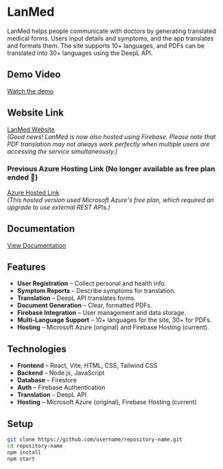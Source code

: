 # LanMed

LanMed helps people communicate with doctors by generating translated medical forms. Users input details and symptoms, and the app translates and formats them. The site supports 10+ languages, and PDFs can be translated into 30+ languages using the DeepL API.

## Demo Video
[Watch the demo](https://www.youtube.com/watch?v=wMBsw8J_37M)

## Website Link
[LanMed Website](https://lanmed2-1.web.app)  
*(Good news! LanMed is now also hosted using Firebase. Please note that PDF translation may not always work perfectly when multiple users are accessing the service simultaneously.)*

### Previous Azure Hosting Link (No longer available as free plan ended 🫤)
[Azure Hosted Link](https://lanmed3-grfhbrbffrhfhwg2.canadacentral-01.azurewebsites.net)  
*(This hosted version used Microsoft Azure's free plan, which required an upgrade to use external REST APIs.)*

## Documentation
[View Documentation](https://docs.google.com/document/d/1UckQy19q-tf2DQaB0unZAAsFjeYFF7EHsH2zY3H5Zz8/edit?usp=sharing) 

## Features
- **User Registration** – Collect personal and health info.
- **Symptom Reports** – Describe symptoms for translation.
- **Translation** – DeepL API translates forms.
- **Document Generation** – Clear, formatted PDFs.
- **Firebase Integration** – User management and data storage.
- **Multi-Language Support** – 10+ languages for the site, 30+ for PDFs.
- **Hosting** – Microsoft Azure (original) and Firebase Hosting (current).

## Technologies
- **Frontend** – React, Vite, HTML, CSS, Tailwind CSS
- **Backend** – Node.js, JavaScript
- **Database** – Firestore
- **Auth** – Firebase Authentication
- **Translation** – DeepL API
- **Hosting** – Microsoft Azure (original), Firebase Hosting (current)

## Setup
```bash
git clone https://github.com/username/repository-name.git
cd repository-name
npm install
npm start
